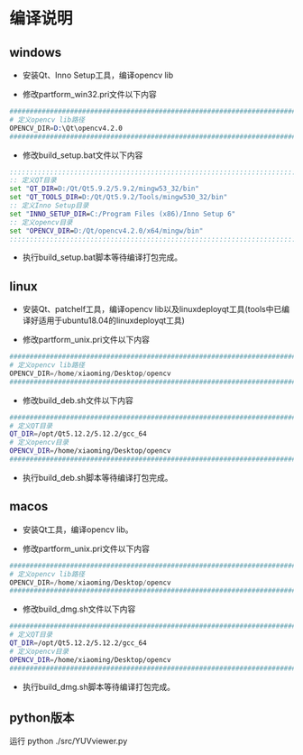 
# 编译说明

## windows

- 安装Qt、Inno Setup工具，编译opencv lib

- 修改partform_win32.pri文件以下内容

```s
###############################################################################
# 定义opencv lib路径
OPENCV_DIR=D:\Qt\opencv4.2.0
###############################################################################
```

- 修改build_setup.bat文件以下内容

```bat
:::::::::::::::::::::::::::::::::::::::::::::::::::::::::::::::::::::::::::::::
:: 定义QT目录
set "QT_DIR=D:/Qt/Qt5.9.2/5.9.2/mingw53_32/bin"
set "QT_TOOLS_DIR=D:/Qt/Qt5.9.2/Tools/mingw530_32/bin"
:: 定义Inno Setup目录
set "INNO_SETUP_DIR=C:/Program Files (x86)/Inno Setup 6"
:: 定义opencv目录
set "OPENCV_DIR=D:/Qt/opencv4.2.0/x64/mingw/bin"
:::::::::::::::::::::::::::::::::::::::::::::::::::::::::::::::::::::::::::::::
```

- 执行build_setup.bat脚本等待编译打包完成。

## linux

- 安装Qt、patchelf工具，编译opencv lib以及linuxdeployqt工具(tools中已编译好适用于ubuntu18.04的linuxdeployqt工具)

- 修改partform_unix.pri文件以下内容

```s
###############################################################################
# 定义opencv lib路径
OPENCV_DIR=/home/xiaoming/Desktop/opencv
###############################################################################
```

- 修改build_deb.sh文件以下内容

```sh
###############################################################################
# 定义QT目录
QT_DIR=/opt/Qt5.12.2/5.12.2/gcc_64
# 定义opencv目录
OPENCV_DIR=/home/xiaoming/Desktop/opencv
###############################################################################
```

- 执行build_deb.sh脚本等待编译打包完成。

## macos

- 安装Qt工具，编译opencv lib。

- 修改partform_unix.pri文件以下内容

```s
###############################################################################
# 定义opencv lib路径
OPENCV_DIR=/home/xiaoming/Desktop/opencv
###############################################################################
```

- 修改build_dmg.sh文件以下内容

```sh
###############################################################################
# 定义QT目录
QT_DIR=/opt/Qt5.12.2/5.12.2/gcc_64
# 定义opencv目录
OPENCV_DIR=/home/xiaoming/Desktop/opencv
###############################################################################
```

- 执行build_dmg.sh脚本等待编译打包完成。

## python版本

运行 python ./src/YUVviewer.py
